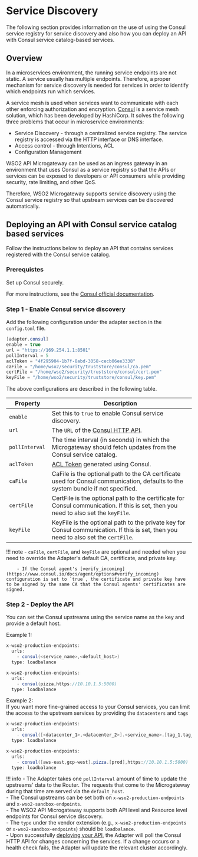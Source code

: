 # Service Discovery

The following section provides information on the use of using the Consul service registry for service discovery and also how you can deploy an API with Consul service catalog-based services.

## Overview

In a microservices environment, the running service endpoints are not static. A service usually has multiple endpoints. Therefore, a proper mechanism for service discovery is needed for services in order to identify which endpoints run which services. 

A service mesh is used when services want to communicate with each other enforcing authorization and encryption. [Consul](https://www.hashicorp.com/products/consul)  is a service mesh solution, which has been developed by HashiCorp. It solves the following three problems that occur in microservice environments:

- Service Discovery -  through a centralized service registry.
     The service registry is accessed via the HTTP interface or DNS interface. 
- Access control - through Intentions, ACL
- Configuration Management

WSO2 API Microgateway can be used as an ingress gateway in an environment that uses Consul as a service registry so that the APIs or services can be exposed to developers or API consumers while providing security, rate limiting, and other QoS.

Therefore, WSO2 Microgateway supports service discovery using the Consul service registry so that upstream services can be discovered automatically.

## Deploying an API with Consul service catalog based services

Follow the instructions below to deploy an API that contains services registered with the Consul service catalog.

### Prerequistes

Set up Consul securely. 

For more instructions, see the [Consul official documentation](https://www.consul.io/docs).

### Step 1 - Enable Consul service discovery

Add the following configuration under the adapter section in the `config.toml` file.

``` java
[adapter.consul]
enable = true
url = "https://169.254.1.1:8501"
pollInterval = 5
aclToken = "4f295904-1b7f-8abd-3058-cecb06ee3338"
caFile = "/home/wso2/security/truststore/consul/ca.pem"
certFile = "/home/wso2/security/truststore/consul/cert.pem"
keyFile = "/home/wso2/security/truststore/consul/key.pem"
```

The above configurations are described in the following table.

|<div style="width:100px"><b>Property</b></div>| <b>Description</b>                                                                    |
|---------------------------------------|--------------------------------------------------------------------------------|
| `enable`                              | Set this to `true` to enable Consul service discovery. |
| `url`                                 | The `URL` of the [Consul HTTP API](https://www.consul.io/api-docs#http-api-structure).|
| `pollInterval`                        | The time interval (in seconds) in which the Microgateway should fetch updates from the Consul service catalog.|
| `aclToken`                            | [ACL Token](https://learn.hashicorp.com/tutorials/consul/access-control-setup-production) generated using Consul.|
| `caFile`                              | CaFile is the optional path to the CA certificate used for Consul communication, defaults to the system bundle if not specified.|
| `certFile`                            | CertFile is the optional path to the certificate for Consul communication. If this is set, then you need to also set the `keyFile`.|
| `keyFile`                             | KeyFile is the optional path to the private key for Consul communication. If this is set, then you need to also set the `certFile`.|

!!! note
        - `caFile`, `certFile`, and `keyFile` are optional and needed when you need to override the Adapter's default CA, certificate, and private key.<br>
        
        - If the Consul agent's [verify_incoming](https://www.consul.io/docs/agent/options#verify_incoming) configuration is set to `true`, the certificate and private key have to be signed by the same CA that the Consul agents' certificates are signed.

### Step 2 - Deploy the API

You can set the Consul upstreams using the service name as the key and provide a default host.

Example 1:

```java tab="Format"
x-wso2-production-endpoints:
  urls:
    - consul(<service_name>,<default_host>)
  type: loadbalance
```

```java tab="Example"
x-wso2-production-endpoints:
  urls:
    - consul(pizza,https://10.10.1.5:5000)
  type: loadbalance
```

Example 2:<br>
If you want more fine-grained access to your Consul services, you can limit the access to the upstream services by providing
the `datacenters` and `tags`

```java tab="Format"
x-wso2-production-endpoints:
  urls:
    - consul([<datacenter_1>,<datacenter_2>].<service_name>.[tag_1,tag_2],<default_host>)
  type: loadbalance
```

```java tab="Example"
x-wso2-production-endpoints:
  urls:
    - consul([aws-east,gcp-west].pizza.[prod],https://10.10.1.5:5000)
  type: loadbalance
```

<!-- todo rumesh check the keyword for loadbalance once implemented -->

!!! info
        - The Adapter takes one `pollInterval` amount of time to update the upstreams' data to the Router.
        The requests that come to the Microgateway during that time are served via the
        `default_host`. <br>
        - The Consul upstreams can be set both on `x-wso2-production-endpoints` and `x-wso2-sandbox-endpoints`.<br>
        - The WSO2 API Microgateway supports both API level and Resource level endpoints for Consul service discovery.<br>
        - The `type` under the vendor extension (e.g., `x-wso2-production-endpoints` or `x-wso2-sandbox-endpoints`) should be `loadbalance`.
        <br>
        - Upon successfully [deploying your API]({{base_path}}/get-started/quick-start-guide/quick-start-guide/#step-2-publish-the-api), the Adapter will poll the Consul HTTP API for changes concerning the services.
        If a change occurs or a health check fails, the Adapter will update the relevant cluster accordingly.
